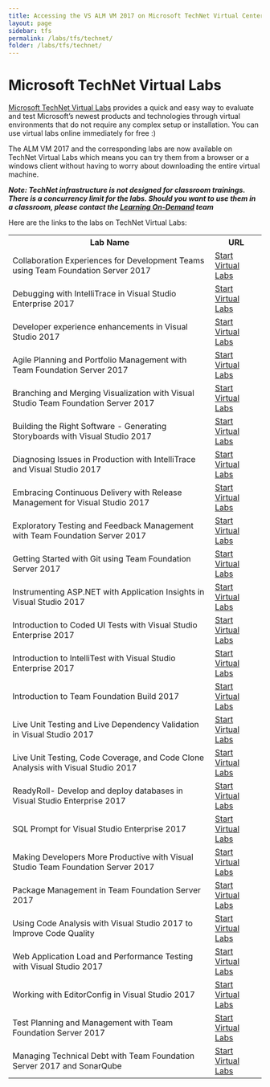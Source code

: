```yaml
---
title: Accessing the VS ALM VM 2017 on Microsoft TechNet Virtual Center
layout: page    
sidebar: tfs
permalink: /labs/tfs/technet/
folder: /labs/tfs/technet/
---
```

# Microsoft TechNet Virtual Labs

[Microsoft TechNet Virtual Labs](https://technet.microsoft.com/en-us/virtuallabs) provides a quick and easy way to evaluate and test Microsoft’s newest products and technologies through virtual environments that do not require any complex setup or installation. You can use virtual labs online immediately for free :)

The ALM VM 2017 and the corresponding labs are now available on TechNet Virtual Labs which means you can try them from a browser or a windows client without having to worry about downloading the entire virtual machine. 

***Note: TechNet infrastructure is not designed for classroom trainings. There is a concurrency limit for the labs. Should you want to use them in a classroom, please contact the <a href="mailto:lodslabs@microsoft.com?Subject=TechNet%20labs%20for%20classroom%20usage"> Learning On-Demand</a> team***

Here are the links to the labs on TechNet Virtual Labs:

<table width="100%">
  <tr>
    <th width="80%">Lab Name</th>
    <th width="20%">URL</th>
  </tr>
  <tr>
    <td >Collaboration Experiences for Development Teams using Team Foundation Server 2017</td>
    <td ><a href="https://vlabs.holsystems.com/vlabs/technet?eng=VLabs&amp;auth=none&amp;src=vlabs&amp;altadd=true&amp;labid=32155&amp;lod=true">Start Virtual Labs</a></td>
  </tr>
  <tr>
    <td >Debugging with IntelliTrace in Visual Studio Enterprise 2017</td>
    <td ><a href="https://vlabs.holsystems.com/vlabs/technet?eng=VLabs&amp;auth=none&amp;src=vlabs&amp;altadd=true&amp;labid=32157&amp;lod=true">Start Virtual Labs</a></td>
  </tr>
  <tr>
    <td >Developer experience enhancements in Visual Studio 2017</td>
    <td ><a href="https://vlabs.holsystems.com/vlabs/technet?eng=VLabs&amp;auth=none&amp;src=vlabs&amp;altadd=true&amp;labid=32158&amp;lod=true">Start Virtual Labs</a></td>
  </tr>
  <tr>
    <td >Agile Planning and Portfolio Management with Team Foundation Server 2017</td>
    <td ><a href="https://vlabs.holsystems.com/vlabs/technet?eng=VLabs&amp;auth=none&amp;src=vlabs&amp;altadd=true&amp;labid=32135&amp;lod=true">Start Virtual Labs</a></td>
  </tr>
  <tr>
    <td >Branching and Merging Visualization with Visual Studio Team Foundation Server 2017</td>
    <td ><a href="https://vlabs.holsystems.com/vlabs/technet?eng=VLabs&amp;auth=none&amp;src=vlabs&amp;altadd=true&amp;labid=32151&amp;lod=true">Start Virtual Labs</a></td>
  </tr>
  <tr>
    <td >Building the Right Software - Generating Storyboards with Visual Studio 2017</td>
    <td ><a href="https://vlabs.holsystems.com/vlabs/technet?eng=VLabs&amp;auth=none&amp;src=vlabs&amp;altadd=true&amp;labid=32152&amp;lod=true">Start Virtual Labs</a></td>
  </tr>
  <tr>
    <td >Diagnosing Issues in Production with IntelliTrace and Visual Studio 2017</td>
    <td ><a href="https://vlabs.holsystems.com/vlabs/technet?eng=VLabs&amp;auth=none&amp;src=vlabs&amp;altadd=true&amp;labid=32167&amp;lod=true">Start Virtual Labs</a></td>
  </tr>
  <tr>
    <td >Embracing Continuous Delivery with Release Management for Visual Studio 2017</td>
    <td ><a href="https://vlabs.holsystems.com/vlabs/technet?eng=VLabs&amp;auth=none&amp;src=vlabs&amp;altadd=true&amp;labid=32168&amp;lod=true">Start Virtual Labs</a></td>
  </tr>
  <tr>
    <td >Exploratory Testing and Feedback Management with Team Foundation Server 2017</td>
    <td ><a href="https://vlabs.holsystems.com/vlabs/technet?eng=VLabs&amp;auth=none&amp;src=vlabs&amp;altadd=true&amp;labid=32169&amp;lod=true">Start Virtual Labs</a></td>
  </tr>
  <tr>
    <td >Getting Started with Git using Team Foundation Server 2017</td>
    <td ><a href="https://vlabs.holsystems.com/vlabs/technet?eng=VLabs&amp;auth=none&amp;src=vlabs&amp;altadd=true&amp;labid=32170&amp;lod=true">Start Virtual Labs</a></td>
  </tr>
  <tr>
    <td >Instrumenting ASP.NET with Application Insights in Visual Studio 2017</td>
    <td ><a href="https://vlabs.holsystems.com/vlabs/technet?eng=VLabs&amp;auth=none&amp;src=vlabs&amp;altadd=true&amp;labid=32171&amp;lod=true">Start Virtual Labs</a></td>
  </tr>
  <tr>
    <td >Introduction to Coded UI Tests with Visual Studio Enterprise 2017</td>
    <td ><a href="https://vlabs.holsystems.com/vlabs/technet?eng=VLabs&amp;auth=none&amp;src=vlabs&amp;altadd=true&amp;labid=32173&amp;lod=true">Start Virtual Labs</a></td>
  </tr>
  <tr>
    <td >Introduction to IntelliTest with Visual Studio Enterprise 2017</td>
    <td ><a href="https://vlabs.holsystems.com/vlabs/technet?eng=VLabs&amp;auth=none&amp;src=vlabs&amp;altadd=true&amp;labid=32174&amp;lod=true">Start Virtual Labs</a></td>
  </tr>
  <tr>
    <td >Introduction to Team Foundation Build 2017</td>
    <td ><a href="https://vlabs.holsystems.com/vlabs/technet?eng=VLabs&amp;auth=none&amp;src=vlabs&amp;altadd=true&amp;labid=32179&amp;lod=true">Start Virtual Labs</a></td>
  </tr>
  <tr>
    <td >Live Unit Testing and Live Dependency Validation in Visual Studio 2017</td>
    <td ><a href="https://vlabs.holsystems.com/vlabs/technet?eng=VLabs&amp;auth=none&amp;src=vlabs&amp;altadd=true&amp;labid=32185&amp;lod=true">Start Virtual Labs</a></td>
  </tr>
  <tr>
    <td >Live Unit Testing, Code Coverage, and Code Clone Analysis with Visual Studio 2017</td>
    <td ><a href="https://vlabs.holsystems.com/vlabs/technet?eng=VLabs&amp;auth=none&amp;src=vlabs&amp;altadd=true&amp;labid=32186&amp;lod=true">Start Virtual Labs</a></td>
  </tr>
  <tr>
    <td >	ReadyRoll- Develop and deploy databases in Visual Studio Enterprise 2017</td>
    <td ><a href="https://vlabs.holsystems.com/vlabs/technet?eng=VLabs&auth=none&src=vlabs&altadd=true&labid=32382&lod=true"> Start Virtual Labs</a></td>
  </tr>
    <tr>
    <td >	SQL Prompt for Visual Studio Enterprise 2017</td>
    <td ><a href="https://vlabs.holsystems.com/vlabs/technet?eng=VLabs&auth=none&src=vlabs&altadd=true&labid=32384&lod=true"> Start Virtual Labs</a></td>
  </tr>
  <tr>
    <td >Making Developers More Productive with Visual Studio Team Foundation Server 2017</td>
    <td ><a href="https://vlabs.holsystems.com/vlabs/technet?eng=VLabs&amp;auth=none&amp;src=vlabs&amp;altadd=true&amp;labid=32187&amp;lod=true">Start Virtual Labs</a></td>
  </tr>
  <tr>
    <td >Package Management in Team Foundation Server 2017</td>
    <td ><a href="https://vlabs.holsystems.com/vlabs/technet?eng=VLabs&amp;auth=none&amp;src=vlabs&amp;altadd=true&amp;labid=32188&amp;lod=true">Start Virtual Labs</a></td>
  </tr>
  <tr>
    <td >Using Code Analysis with Visual Studio 2017 to Improve Code Quality</td>
    <td ><a href="https://vlabs.holsystems.com/vlabs/technet?eng=VLabs&amp;auth=none&amp;src=vlabs&amp;altadd=true&amp;labid=32190&amp;lod=true">Start Virtual Labs</a></td>
  </tr>
  <tr>
    <td >Web Application Load and Performance Testing with Visual Studio 2017</td>
    <td ><a href="https://vlabs.holsystems.com/vlabs/technet?eng=VLabs&amp;auth=none&amp;src=vlabs&amp;altadd=true&amp;labid=32191&amp;lod=true">Start Virtual Labs</a></td>
  </tr>
  <tr>
    <td >Working with EditorConfig in Visual Studio 2017</td>
    <td ><a href="https://vlabs.holsystems.com/vlabs/technet?eng=VLabs&amp;auth=none&amp;src=vlabs&amp;altadd=true&amp;labid=32192&amp;lod=true">Start Virtual Labs</a></td>
  </tr>
  <tr>
    <td >Test Planning and Management with Team Foundation Server 2017</td>
    <td ><a href="https://vlabs.holsystems.com/vlabs/technet?eng=VLabs&amp;auth=none&amp;src=vlabs&amp;altadd=true&amp;labid=32189&amp;lod=true">Start Virtual Labs</a></td>
  </tr>
    <tr>
    <td >	Managing Technical Debt with Team Foundation Server 2017 and SonarQube</td>
    <td ><a href="https://vlabs.holsystems.com/vlabs/technet?eng=VLabs&auth=none&src=vlabs&altadd=true&labid=32383&lod=true">Start Virtual Labs</a></td>
  </tr>
</table>
